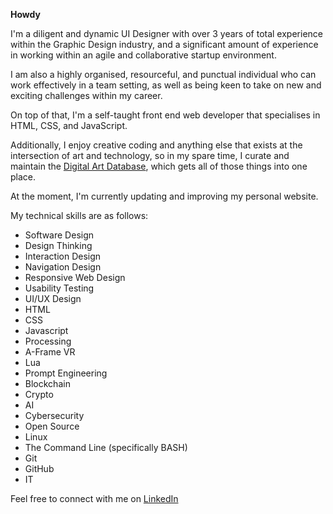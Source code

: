 <!-- **rozina-aamir/rozina-aamir** is a ✨ _special_ ✨ repository because its `README.md` (this file) appears on your GitHub profile. -->

**Howdy**

I'm a diligent and dynamic UI Designer with over 3 years of total experience within the Graphic Design industry, and a significant amount of experience in working within an agile and collaborative startup environment.

I am also a highly organised, resourceful, and punctual individual who can work effectively in a team setting, as well as being keen to take on new and exciting challenges within my career.

On top of that, I'm a self-taught front end web developer that specialises in HTML, CSS, and JavaScript.

Additionally, I enjoy creative coding and anything else that exists at the intersection of art and technology, so in my spare time, I curate and maintain the [Digital Art Database](https://digitalartdatabase.org/), which gets all of those things into one place.

At the moment, I'm currently updating and improving my personal website.

My technical skills are as follows:

+ Software Design
+ Design Thinking
+ Interaction Design
+ Navigation Design
+ Responsive Web Design
+ Usability Testing
+ UI/UX Design
+ HTML
+ CSS
+ Javascript
+ Processing
+ A-Frame VR
+ Lua
+ Prompt Engineering
+ Blockchain
+ Crypto
+ AI
+ Cybersecurity
+ Open Source
+ Linux
+ The Command Line (specifically BASH)
+ Git
+ GitHub
+ IT

Feel free to connect with me on [LinkedIn](https://www.linkedin.com/in/rozina-aamir)
